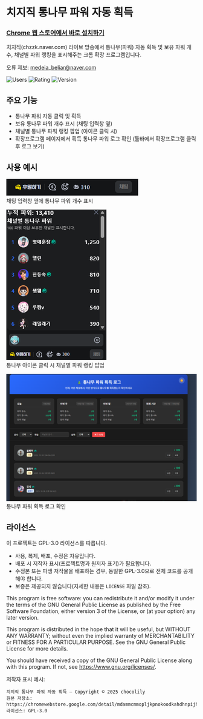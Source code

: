 # 치지직 통나무 파워 자동 획득

### [Chrome 웹 스토어에서 바로 설치하기](https://chromewebstore.google.com/detail/%EC%B9%98%EC%A7%80%EC%A7%81-%ED%86%B5%EB%82%98%EB%AC%B4-%ED%8C%8C%EC%9B%8C-%EC%9E%90%EB%8F%99-%ED%9A%8D%EB%93%9D/mdammcmmopljkpnokoodkahdhnpijhib)

치지직(chzzk.naver.com) 라이브 방송에서 통나무(파워) 자동 획득 및 보유 파워 개수, 채널별 파워 랭킹을 표시해주는 크롬 확장 프로그램입니다.

오류 제보: medeia_beliar@naver.com

![Users](https://img.shields.io/chrome-web-store/users/mdammcmmopljkpnokoodkahdhnpijhib?style=for-the-badge&labelColor=8a2be2&color=hotpink)
![Rating](https://img.shields.io/chrome-web-store/rating/mdammcmmopljkpnokoodkahdhnpijhib?style=for-the-badge&labelColor=8a2be2&color=hotpink)
![Version](https://img.shields.io/chrome-web-store/v/mdammcmmopljkpnokoodkahdhnpijhib?label=version&style=for-the-badge&labelColor=8a2be2&color=hotpink)

## 주요 기능
- 통나무 파워 자동 클릭 및 획득
- 보유 통나무 파워 개수 표시 (채팅 입력창 옆)
- 채널별 통나무 파워 랭킹 팝업 (아이콘 클릭 시)
- 확장프로그램 페이지에서 획득 통나무 파워 로그 확인 (툴바에서 확장프로그램 클릭 후 로그 보기)

## 사용 예시

![파워 개수 표시 예시](example/example.png)<br>
채팅 입력창 옆에 통나무 파워 개수 표시<br>

![채널별 통나무 파워 팝업 예시](example/example2.png)<br>
통나무 아이콘 클릭 시 채널별 파워 랭킹 팝업<br>

![통나무 파워 로그](example/example3.png)<br>
통나무 파워 획득 로그 확인<br>

## 라이선스

이 프로젝트는 GPL-3.0 라이선스를 따릅니다.

- 사용, 복제, 배포, 수정은 자유입니다.
- 배포 시 저작자 표시(프로젝트명과 원저자 표기)가 필요합니다.
- 수정본 또는 파생 저작물을 배포하는 경우, 동일한 GPL-3.0으로 전체 코드를 공개해야 합니다.
- 보증은 제공되지 않습니다(자세한 내용은 `LICENSE` 파일 참조).

This program is free software: you can redistribute it and/or modify it under the terms of the GNU General Public License as published by the Free Software Foundation, either version 3 of the License, or (at your option) any later version.

This program is distributed in the hope that it will be useful, but WITHOUT ANY WARRANTY; without even the implied warranty of MERCHANTABILITY or FITNESS FOR A PARTICULAR PURPOSE. See the GNU General Public License for more details.

You should have received a copy of the GNU General Public License along with this program. If not, see <https://www.gnu.org/licenses/>.

저작자 표시 예시:

```
치지직 통나무 파워 자동 획득 — Copyright © 2025 chocolily
원본 저장소: https://chromewebstore.google.com/detail/mdammcmmopljkpnokoodkahdhnpijhib
라이선스: GPL-3.0
```